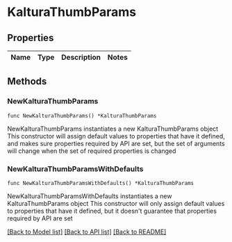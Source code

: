# KalturaThumbParams

## Properties

Name | Type | Description | Notes
------------ | ------------- | ------------- | -------------

## Methods

### NewKalturaThumbParams

`func NewKalturaThumbParams() *KalturaThumbParams`

NewKalturaThumbParams instantiates a new KalturaThumbParams object
This constructor will assign default values to properties that have it defined,
and makes sure properties required by API are set, but the set of arguments
will change when the set of required properties is changed

### NewKalturaThumbParamsWithDefaults

`func NewKalturaThumbParamsWithDefaults() *KalturaThumbParams`

NewKalturaThumbParamsWithDefaults instantiates a new KalturaThumbParams object
This constructor will only assign default values to properties that have it defined,
but it doesn't guarantee that properties required by API are set


[[Back to Model list]](../README.md#documentation-for-models) [[Back to API list]](../README.md#documentation-for-api-endpoints) [[Back to README]](../README.md)


